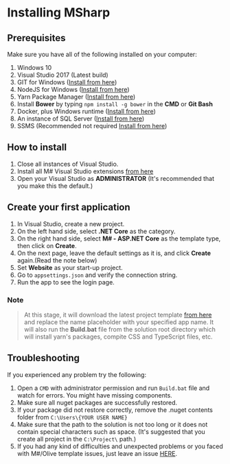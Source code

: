 # Installing MSharp

## Prerequisites

Make sure you have all of the following installed on your computer:

1. Windows 10
2. Visual Studio 2017 (Latest build)
3. GIT for Windows ([Install from here](http://gitforwindows.org/))
4. NodeJS for Windows ([Install from here](https://nodejs.org/en/download/))
5. Yarn Package Manager ([Install from here](https://yarnpkg.com/latest.msi))
6. Install **Bower** by typing `npm install -g bower` in the **CMD** or **Git Bash**
7. Docker, plus Windows runtime ([Install from here](https://docs.docker.com/toolbox/toolbox_install_windows/))
8. An instance of SQL Server ([Install from here](https://www.microsoft.com/en-us/sql-server/sql-server-downloads))
9. SSMS (Recommended not required [Install from here](https://docs.microsoft.com/en-us/sql/ssms/download-sql-server-management-studio-ssms?view=sql-server-2017))

## How to install

1. Close all instances of Visual Studio.
2. Install all M# Visual Studio extensions [from here](https://marketplace.visualstudio.com/search?term=msharp&target=VS&category=All%20categories&vsVersion=&sortBy=Relevance)
3. Open your Visual Studio as **ADMINISTRATOR** (It's recommended that you make this the default.)

## Create your first application

1. In Visual Studio, create a new project.
2. On the left hand side, select **.NET Core** as the category.
3. On the right hand side, select **M# - ASP.NET Core** as the template type, then click on **Create**.
4. On the next page, leave the default settings as it is, and click **Create** again.(Read the note below)
5. Set **Website** as your start-up project.
6. Go to `appsettings.json` and verify the connection string.
7. Run the app to see the login page.

### Note

> At this stage, it will download the latest project template [from here](https://github.com/Geeksltd/Olive.MvcTemplate) and replace the name placeholder with your specified app name. It will also run the **Build.bat** file from the solution root directory which will install yarn's packages, compite CSS and TypeScript files, etc.

## Troubleshooting

If you experienced any problem try the following:

1. Open a `CMD` with administrator permission and run `Build.bat` file and watch for errors. You might have missing components.
2. Make sure all nuget packages are successfully restored.
3. If your package did not restore correctly, remove the .nuget contents folder from `C:\Users\{YOUR USER NAME}`
4. Make sure that the path to the solution is not too long or it does not contain special characters such as space. (It's suggested that you create all project in the `C:\Project\` path.)
5. If you had any kind of difficulties and unexpected problems or you faced with M#/Olive template issues, just leave an issue [HERE](https://github.com/Geeksltd/Olive.MvcTemplate/issues).
